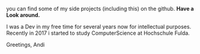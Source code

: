 you can find some of my side projects (including this) on the github.
**Have a Look around.**


I was a Dev in my free time for several years now for intellectual purposes.
Recently in 2017 i started to study ComputerScience at Hochschule Fulda.


Greetings, Andi
